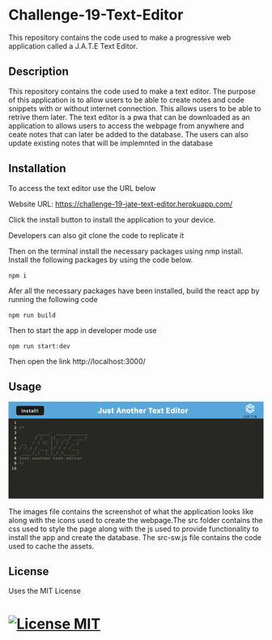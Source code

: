 # Challenge-19-Text-Editor
This repository contains the code used to make a progressive web application called a J.A.T.E Text Editor.

## Description
This repository contains the code used to make a text editor. The purpose of this application is to allow users to be able to create notes and code snippets with or without internet connection. This allows users to be able to retrive them later. The text editor is a pwa that can be downloaded as an application to allows users to access the webpage from anywhere and ceate notes that can later be added to the database. The users can also update existing notes that will be implemnted in the database 

## Installation

To access the text editor use the URL below

Website URL: https://challenge-19-jate-text-editor.herokuapp.com/ 

Click the install button to install the application to your device.

Developers can also git clone the code to replicate it

Then on the terminal install the necessary packages using nmp install. Install the following packages by using the code below.


```
npm i
```

Afer all the necessary packages have been installed, build the react app by running the following code

```
npm run build
```

Then to start the app in developer mode use 
```
npm run start:dev
```
Then open the link http://localhost:3000/

## Usage

![Challenge-19-Text-Editor](./client/src/images/JATE%20text%20editor%20screenshot.png)

The images file contains the screenshot of what the application looks like along with the icons used to create the webpage.The src folder contains the css used to style the page along with the js used to provide functionality to install the app and create the database. The src-sw.js file contains the code used to cache the assets.
## License

Uses the MIT License
# [![License MIT ](https://img.shields.io/badge/License-MIT-yellow.svg)](https://opensource.org/licenses/MIT)